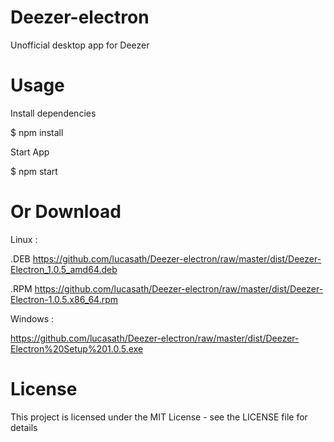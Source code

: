# Deezer-electron
Unofficial desktop app for Deezer

# Usage

Install dependencies

$ npm install

Start App

$ npm start

# Or Download 
Linux :

  .DEB https://github.com/lucasath/Deezer-electron/raw/master/dist/Deezer-Electron_1.0.5_amd64.deb

  .RPM https://github.com/lucasath/Deezer-electron/raw/master/dist/Deezer-Electron-1.0.5.x86_64.rpm

Windows :

  https://github.com/lucasath/Deezer-electron/raw/master/dist/Deezer-Electron%20Setup%201.0.5.exe

# License

This project is licensed under the MIT License - see the LICENSE file for details
